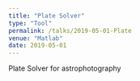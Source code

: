 ```yaml
---
title: "Plate Solver"
type: "Tool"
permalink: /talks/2019-05-01-Plate
venue: "Matlab"
date: 2019-05-01
---
```


Plate Solver for astrophotography

